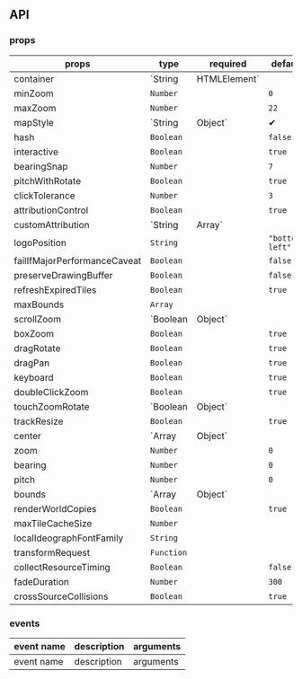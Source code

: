 ## API

### props

| props                        | type                   | required | default         | description |
| ---------------------------- | ---------------------- | -------- | --------------- | ----------- |
| container                    | `String | HTMLElement` |          |                 |             |
| minZoom                      | `Number`               |          | `0`             |             |
| maxZoom                      | `Number`               |          | `22`            |             |
| mapStyle                     | `String | Object`      | ✔        | `null`          |             |
| hash                         | `Boolean`              |          | `false`         |             |
| interactive                  | `Boolean`              |          | `true`          |             |
| bearingSnap                  | `Number`               |          | `7`             |             |
| pitchWithRotate              | `Boolean`              |          | `true`          |             |
| clickTolerance               | `Number`               |          | `3`             |             |
| attributionControl           | `Boolean`              |          | `true`          |             |
| customAttribution            | `String | Array`       |          |                 |             |
| logoPosition                 | `String`               |          | `"bottom-left"` |             |
| failIfMajorPerformanceCaveat | `Boolean`              |          | `false`         |             |
| preserveDrawingBuffer        | `Boolean`              |          | `false`         |             |
| refreshExpiredTiles          | `Boolean`              |          | `true`          |             |
| maxBounds                    | `Array`                |          |                 |             |
| scrollZoom                   | `Boolean | Object`     |          | `true`          |             |
| boxZoom                      | `Boolean`              |          | `true`          |             |
| dragRotate                   | `Boolean`              |          | `true`          |             |
| dragPan                      | `Boolean`              |          | `true`          |             |
| keyboard                     | `Boolean`              |          | `true`          |             |
| doubleClickZoom              | `Boolean`              |          | `true`          |             |
| touchZoomRotate              | `Boolean | Object`     |          | `true`          |             |
| trackResize                  | `Boolean`              |          | `true`          |             |
| center                       | `Array | Object`       |          | `[0,0]`         |             |
| zoom                         | `Number`               |          | `0`             |             |
| bearing                      | `Number`               |          | `0`             |             |
| pitch                        | `Number`               |          | `0`             |             |
| bounds                       | `Array | Object`       |          |                 |             |
| renderWorldCopies            | `Boolean`              |          | `true`          |             |
| maxTileCacheSize             | `Number`               |          |                 |             |
| localIdeographFontFamily     | `String`               |          |                 |             |
| transformRequest             | `Function`             |          |                 |             |
| collectResourceTiming        | `Boolean`              |          | `false`         |             |
| fadeDuration                 | `Number`               |          | `300`           |             |
| crossSourceCollisions        | `Boolean`              |          | `true`          |             |

### events

| event name | description | arguments |
| ---------- | ----------- | --------- |
| event name | description | arguments |
